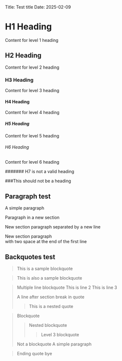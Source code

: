 Title: Test title
Date: 2025-02-09

# H1 Heading

Content for level 1 heading

## H2 Heading

Content for level 2 heading

### H3 Heading

Content for level 3 heading

#### H4 Heading

Content for level 4 heading

##### H5 Heading

Content for level 5 heading

###### H6 Heading

Content for level 6 heading

####### H7 is not a valid heading

###This should not be a heading

## Paragraph test
A simple paragraph

Paragraph in a new section

New section paragraph
separated by a new line

New section paragraph  
with two space at the end of the first line

## Backquotes test
> This is a sample blockquote

> This is also a sample blockquote

> Multiple line blockquote
> This is line 2
> This is line 3
> 
> A line after section break in quote
>
>> This is a nested quote

> Blockquote
>
>> Nested blockquote 
>>> Level 3 blockquote
>
>Not a blockquote
A simple paragraph

> Ending quote
> bye
